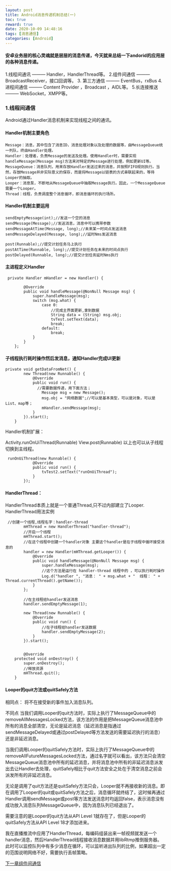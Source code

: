 ```yaml
---
layout: post
title: Android消息传递机制总结(一)
toc: true
reward: true
date: 2020-10-09 14:48:16
tags: [消息通信]
categories: [Android]
---
```

#### 安卓业务层的核心灵魂就是层层的消息传递，今天就来总结一下andorid的应用层的各种消息传递。

1.线程间通讯 ——— Handler，HandlerThread等。
2.组件间通信 ——— BroadcastReceiver，接口回调等。
3. 第三方通信 ——— EventBus，rxBus
4.进程间通信 ——— Content Provider ，Broadcast ，AIDL等。
5.长连接推送 ——— WebSocket，XMPP等。
### 1.线程间通信
Android通过Handler消息机制来实现线程之间的通讯。
<!-- more -->

#### Handler机制主要角色
```
Message：消息，其中包含了消息ID，消息处理对象以及处理的数据等，由MessageQueue统一列队，终由Handler处理。 
Handler：处理者，负责Message的发送及处理。使用Handler时，需要实现handleMessage(Message msg)方法来对特定的Message进行处理，例如更新UI等。 
MessageQueue：消息队列，用来存放Handler发送过来的消息，并按照FIFO规则执行。当然，存放Message并非实际意义的保存，而是将Message以链表的方式串联起来的，等待Looper的抽取。 
Looper：消息泵，不断地从MessageQueue中抽取Message执行。因此，一个MessageQueue需要一个Looper。
Thread：线程，负责调度整个消息循环，即消息循环的执行场所。
```
#### Handler机制主要运用
```
sendEmptyMessage(int);//发送一个空的消息
sendMessage(Message);//发送消息，消息中可以携带参数
sendMessageAtTime(Message, long);//未来某一时间点发送消息
sendMessageDelayed(Message, long);//延时Nms发送消息

post(Runnable);//提交计划任务马上执行
postAtTime(Runnable, long);//提交计划任务在未来的时间点执行
postDelayed(Runnable, long);//提交计划任务延时Nms执行
```
#### 主进程定义Handler
```
 private Handler mHandler = new Handler() {

        @Override
        public void handleMessage(@NonNull Message msg) {
            super.handleMessage(msg);
            switch (msg.what) {
                case 0:
                    //完成主界面更新,拿到数据
                    String data = (String) msg.obj;
                    tvTest.setText(data);
                    break;
                default:
                    break;
            }
        }
    };
```
#### 子线程执行耗时操作然后发消息，通知Handler完成UI更新
```
private void getDataFromNet() {
        new Thread(new Runnable() {
            @Override
            public void run() {
              //需要数据传递，用下面方法；
                Message msg = new Message();
                msg.obj = "网络数据";//可以是基本类型，可以是对象，可以是List、map等；
                mHandler.sendMessage(msg);
            }
        }).start();
    }
```
Handler机制扩展：

Activity.runOnUiThread(Runnable)
View.post(Runnable)
以上也可以从子线程切换到主线程。
```
 runOnUiThread(new Runnable() {
            @Override
            public void run() {
                tvTest2.setText("runOnUiThread");
            }
        });
```

#### HandlerThread：
HandlerThread本质上就是一个普通Thread,只不过内部建立了Looper.
HandlerThread用法实例
```
 //创建一个线程,线程名字：handler-thread
        mHThread = new HandlerThread("handler-thread");
        //开启一个线程
        mHThread.start();
        //在这个线程中创建一个handler对象 主要这个handler是在子线程中循环接受消息的
        handler = new Handler(mHThread.getLooper()) {
            @Override
            public void handleMessage(@NonNull Message msg) {
                super.handleMessage(msg);
                //这个方法是运行在 handler-thread 线程中的 ，可以执行耗时操作
                Log.d("handler ", "消息： " + msg.what + "  线程： " + Thread.currentThread().getName());
            }
        };

        //在主线程给handler发送消息
        handler.sendEmptyMessage(1);

        new Thread(new Runnable() {
            @Override
            public void run() {
                //在子线程给handler发送数据
                handler.sendEmptyMessage(2);
            }
        }).start();


        @Override
    protected void onDestroy() {
        super.onDestroy();
        //释放资源
        mHThread.quit();
    }
```

#### Looper的quit方法或quitSafely方法
相同点：
将不在接受新的事件加入消息队列。

不同点
当我们调用Looper的quit方法时，实际上执行了MessageQueue中的removeAllMessagesLocked方法，该方法的作用是把MessageQueue消息池中所有的消息全部清空，无论是延迟消息（延迟消息是指通过sendMessageDelayed或通过postDelayed等方法发送的需要延迟执行的消息）还是非延迟消息。

当我们调用Looper的quitSafely方法时，实际上执行了MessageQueue中的removeAllFutureMessagesLocked方法，通过名字就可以看出，该方法只会清空MessageQueue消息池中所有的延迟消息，并将消息池中所有的非延迟消息派发出去让Handler去处理，quitSafely相比于quit方法安全之处在于清空消息之前会派发所有的非延迟消息。

无论是调用了quit方法还是quitSafely方法只会，Looper就不再接收新的消息。即在调用了Looper的quit或quitSafely方法之后，消息循环就终结了，这时候再通过Handler调用sendMessage或post等方法发送消息时均返回false，表示消息没有成功放入消息队列MessageQueue中，因为消息队列已经退出了。

需要注意的是Looper的quit方法从API Level 1就存在了，但是Looper的quitSafely方法从API Level 18才添加进来。

我在直播推流中应用了HandlerThread，每编码组装出来一帧视频就发送一个handler消息，然后HandlerThread线程接收消息数据并用libRtmp推倒服务器。此时可以监控队列中有多少消息在循环，可以监听进出队列的比例，如果超出一定的范围说明网络不好，需要执行丢帧策略。

[下一章组件间通信](http://markchyl.cn/2020/10/10/Android%E6%B6%88%E6%81%AF%E4%BC%A0%E9%80%92%E6%9C%BA%E5%88%B6%E6%80%BB%E7%BB%93%E4%BA%8C/)